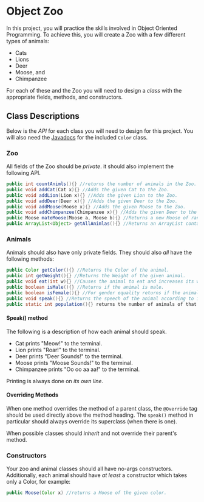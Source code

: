 # Object Zoo

In this project, you will practice the skills involved in Object Oriented Programming.
To achieve this, you will create a Zoo with a few different types of animals:

* Cats
* Lions
* Deer
* Moose, and
* Chimpanzee

For each of these and the Zoo you will need to design a _class_ with the appropriate
fields, methods, and constructors.

## Class Descriptions

Below is the _API_ for each class you will need to design for this project.
You will also need the [Javadocs](https://friendsbaltcs.github.io/docs/Intro/ObjectFarm/Color.html) for the included `Color` class.

### Zoo
All fields of the Zoo should be _private_. it should also implement the 
following API.

```java
public int countAnimls(){} //returns the number of animals in the Zoo.
public void addCat(Cat x){} //Adds the given Cat to the Zoo.
public void addLion(Lion x){} //Adds the given Lion to the Zoo.
public void addDeer(Deer x){} //Adds the given Deer to the Zoo.
public void addMoose(Moose x){} //Adds the given Moose to the Zoo.
public void addChimpanzee(Chimpanzee x){} //Adds the given Deer to the Zoo.
public Moose mateMoose(Moose a, Moose b){} //Returns a new Moose of random sex and a Color the average of the two parent Moose.
public ArrayList<Object> getAllAnimlas(){} //Returns an ArrayList containing all the animals in the Zoo.
```

### Animals
Animals should also have only private fields. They should also _all_ have the following methods:

```java
public Color getColor(){} //Returns the Color of the animal.
public int getWeight(){} //Returns the Weight of the given animal.
public void eat(int w){} //Causes the animal to eat and increases its weight by w.
public boolean isMale(){} //Returns if the animal is male.
public boolean isFemale(){} //For gender equality returns if the animal is female.
public void speak(){} //Returns the speech of the animal according to its definition.
public static int population(){} returns the number of animals of that class (or its subclasses) that have been created.
```

#### Speak() method
The following is a description of how each animal should speak.
* Cat prints "Meow!" to the terminal.
* Lion prints "Roar!" to the terminal.
* Deer prints "Deer Sounds!" to the terminal.
* Moose prints "Moose Sounds!" to the terminal.
* Chimpanzee prints "Oo oo aa aa!" to the terminal.

Printing is always done on _its own line_.

#### Overriding Methods
When one method overrides the method of a parent class, the `@Override` tag should be used
directly above the method heading. The `speak()` method in particular should always override
its superclass (when there is one).

When possible classes should _inherit_ and not override their parent's method.

### Constructors
Your zoo and animal classes should all have no-args constructors. Additionally, each animal should
have _at least_ a constructor which takes only a Color, for example:

```java
public Moose(Color x) //returns a Moose of the given color.
```


